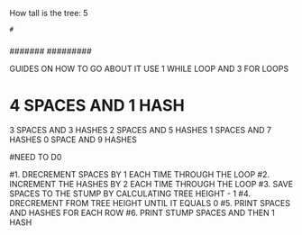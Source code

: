 How tall is the tree: 5

    #
   ###
  #####
 #######
#########

GUIDES ON HOW TO GO ABOUT IT
USE 1 WHILE LOOP AND  3 FOR LOOPS

# 4 SPACES AND 1 HASH
 3 SPACES AND 3 HASHES
 2 SPACES AND 5 HASHES
 1 SPACES AND 7 HASHES
 0 SPACE AND 9 HASHES
 
#NEED TO D0

#1. DRECREMENT SPACES BY 1 EACH TIME THROUGH THE LOOP
#2. INCREMENT THE HASHES BY 2 EACH TIME THROUGH THE LOOP
#3. SAVE SPACES TO THE STUMP BY  CALCULATING TREE HEIGHT - 1
#4. DRECREMENT FROM TREE HEIGHT UNTIL IT EQUALS 0
#5. PRINT SPACES AND HASHES FOR EACH ROW
#6. PRINT STUMP SPACES AND THEN 1 HASH 